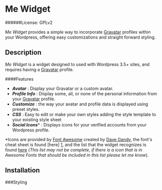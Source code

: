 Me Widget
=========
######License: GPLv2

*Me Widget* provides a simple way to incorporate [Gravatar][] profiles within
your Wordpress, offering easy customizations and straight forward styling.

Description
-----------
*Me Widget* is a widget designed to used with Wordpress 3.5+ sites, and requires
having a [Gravatar][] profile.

####Features
- **_Avatar_**        : Display your Gravatar or a custom avatar.
- **_Profile Info_**  : Display some, all, or none of the personal information from your [Gravatar][] profile.
- **_Customize_**     : the way your avatar and profile data is displayed using preset styles.
- **_CSS_**           : Easy to edit or make your own styles adding the style template to your existing style sheet
- **_Social Icons_**\*  : Displays icons for your verified accounts from your Wordpress profile.

\*Icons are provided by [Font Awesome][3] created by [Dave Gandy][2], the font's cheat sheet is found [here] [1],
and the list that the widget recognizes is found [here][4] (_This list may not be complete, if there is a icon
that is in Awesome Fonts that should be included in this list please let me know_).

Installation
------------

###Styling

[gravatar]: https://gravatar.com "Gravatar"
[1]: http://fortawesome.github.io/Font-Awesome/cheatsheet/ "Font Awesome Icons"
[2]: https://twitter.com/davegandy "Dave Gandy"
[3]: http://fortawesome.github.io/Font-Awesome/ "Font Awesome"
[4]: https://github.com/Kyly/MeWidget/blob/master/soc_icons_fa "Social Icon List"